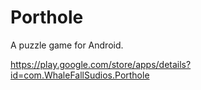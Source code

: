 # Porthole
A puzzle game for Android.

https://play.google.com/store/apps/details?id=com.WhaleFallSudios.Porthole
